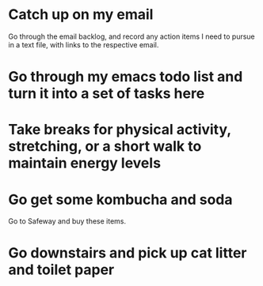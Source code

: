 # Catch up on my email

Go through the email backlog, and record any action items I need to pursue in a text file, with links to the respective email.

# Go through my emacs todo list and turn it into a set of tasks here

# Take breaks for physical activity, stretching, or a short walk to maintain energy levels

# Go get some kombucha and soda

Go to Safeway and buy these items.

# Go downstairs and pick up cat litter and toilet paper